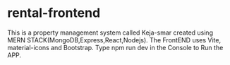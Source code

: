 # rental-frontend
This is a property management  system called Keja-smar
created using MERN STACK(MongoDB,Express,React,Nodejs).
The FrontEND uses Vite, material-icons and Bootstrap.
Type npm run dev in the Console to Run the APP.
